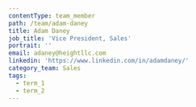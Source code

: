 ```yaml
---
contentType: team_member
path: /team/adam-daney
title: Adam Daney
job_title: 'Vice President, Sales'
portrait: ''
email: adaney@heightllc.com
linkedin: 'https://www.linkedin.com/in/adamdaney/'
category_team: Sales
tags:
  - term_1
  - term_2
---
```



